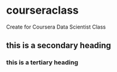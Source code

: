 # courseraclass
Create for Coursera Data Scientist Class
## this is a secondary heading
### this is a tertiary heading
